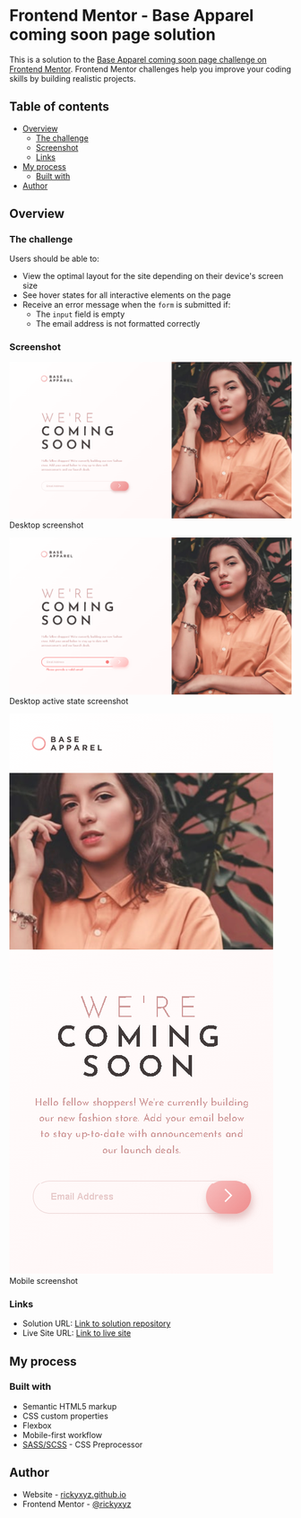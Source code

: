 # Frontend Mentor - Base Apparel coming soon page solution

This is a solution to the [Base Apparel coming soon page challenge on Frontend Mentor](https://www.frontendmentor.io/challenges/base-apparel-coming-soon-page-5d46b47f8db8a7063f9331a0). Frontend Mentor challenges help you improve your coding skills by building realistic projects.

## Table of contents

- [Overview](#overview)
  - [The challenge](#the-challenge)
  - [Screenshot](#screenshot)
  - [Links](#links)
- [My process](#my-process)
  - [Built with](#built-with)
- [Author](#author)

## Overview

### The challenge

Users should be able to:

- View the optimal layout for the site depending on their device's screen size
- See hover states for all interactive elements on the page
- Receive an error message when the `form` is submitted if:
  - The `input` field is empty
  - The email address is not formatted correctly

### Screenshot

![desktop screenshot](./screenshots/base-apparel-coming-soon-page-desktop.png)
Desktop screenshot

![desktop active state screenshot](./screenshots/base-apparel-coming-soon-page-desktop-active.png)
Desktop active state screenshot

![mobile screenshot](./screenshots/base-apparel-coming-soon-page-mobile.png)
Mobile screenshot

### Links

- Solution URL: [Link to solution repository](https://github.com/rickyxyz/frontendmentor-projects/tree/main/base-apparel-coming-soon-master)
- Live Site URL: [Link to live site](https://rickyxyz.github.io/frontendmentor-projects/base-apparel-coming-soon-master/index.html)

## My process

### Built with

- Semantic HTML5 markup
- CSS custom properties
- Flexbox
- Mobile-first workflow
- [SASS/SCSS](https://sass-lang.com/) - CSS Preprocessor

## Author

- Website - [rickyxyz.github.io](https://www.rickyxyz.github.io)
- Frontend Mentor - [@rickyxyz](https://www.frontendmentor.io/profile/rickyxyz)
